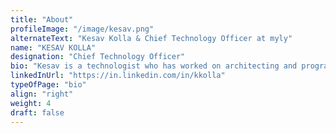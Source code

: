 ```yaml
---
title: "About"
profileImage: "/image/kesav.png"
alternateText: "Kesav Kolla & Chief Technology Officer at myly"
name: "KESAV KOLLA"
designation: "Chief Technology Officer" 
bio: "Kesav is a technologist who has worked on architecting and programming multiple enterprise solutions in various industries over the last two decades. He has deep understanding of modern cloud enablement technologies from AWS, GCP and Azure. Kesav handles the architecture, technology planning and development at myly. He is an alumnus of IIT Bombay."
linkedInUrl: "https://in.linkedin.com/in/kkolla" 
typeOfPage: "bio"
align: "right"
weight: 4
draft: false
---
```

